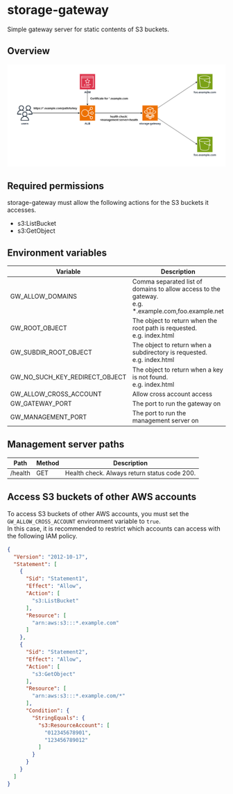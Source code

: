# storage-gateway

Simple gateway server for static contents of S3 buckets.

## Overview

![Overview](./docs/images/overview.png)

## Required permissions

storage-gateway must allow the following actions for the S3 buckets it accesses.

- s3:ListBucket
- s3:GetObject

## Environment variables

| Variable                       | Description                                                                                           | Required | Default |
|--------------------------------|-------------------------------------------------------------------------------------------------------|----------|---------|
| GW_ALLOW_DOMAINS               | Comma separated list of domains to allow access to the gateway.<br>e.g. *.example.com,foo.example.net | yes      |         |
| GW_ROOT_OBJECT                 | The object to return when the root path is requested.<br>e.g. index.html                              | no       |         |
| GW_SUBDIR_ROOT_OBJECT          | The object to return when a subdirectory is requested.<br>e.g. index.html                             | no       |         |
| GW_NO_SUCH_KEY_REDIRECT_OBJECT | The object to return when a key is not found.<br>e.g. index.html                                      | no       |         |
| GW_ALLOW_CROSS_ACCOUNT         | Allow cross account access                                                                            | no       | false   |
| GW_GATEWAY_PORT                | The port to run the gateway on                                                                        | no       | 8000    |
| GW_MANAGEMENT_PORT             | The port to run the management server on                                                              | no       | 8080    |

## Management server paths

| Path    | Method | Description                                  |
|---------|--------|----------------------------------------------|
| /health | GET    | Health check. Always return status code 200. |

## Access S3 buckets of other AWS accounts

To access S3 buckets of other AWS accounts, you must set the `GW_ALLOW_CROSS_ACCOUNT` environment variable to `true`.  
In this case, it is recommended to restrict which accounts can access with the following IAM policy.

```json
{
  "Version": "2012-10-17",
  "Statement": [
    {
      "Sid": "Statement1",
      "Effect": "Allow",
      "Action": [
        "s3:ListBucket"
      ],
      "Resource": [
        "arn:aws:s3:::*.example.com"
      ]
    },
    {
      "Sid": "Statement2",
      "Effect": "Allow",
      "Action": [
        "s3:GetObject"
      ],
      "Resource": [
        "arn:aws:s3:::*.example.com/*"
      ],
      "Condition": {
        "StringEquals": {
          "s3:ResourceAccount": [
            "012345678901",
            "123456789012"
          ]
        }
      }
    }
  ]
}
```
